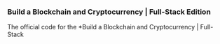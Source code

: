 ### Build a Blockchain and Cryptocurrency | Full-Stack Edition

The official code for the *Build a Blockchain and Cryptocurrency | Full-Stack 

